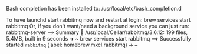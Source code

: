 
Bash completion has been installed to:
  /usr/local/etc/bash_completion.d

To have launchd start rabbitmq now and restart at login:
  brew services start rabbitmq
Or, if you don't want/need a background service you can just run:
  rabbitmq-server
==> Summary
🍺  /usr/local/Cellar/rabbitmq/3.6.12: 199 files, 5.4MB, built in 9 seconds
➜  ~ brew services start rabbitmq
==> Successfully started `rabbitmq` (label: homebrew.mxcl.rabbitmq)
➜  ~ 
